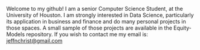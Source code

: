 Welcome to my github!
I am a senior Computer Science Student, at the University of Houston. I am strongly interested in Data Science, particularly its application in business and finance and do many personal projects in those spaces. A small sample of those projects are available in the Equity-Models repository. If you wish to contact me my email is:  jeffnchrist@gmail.com
